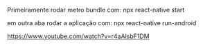 Primeiramente rodar metro bundle com:
npx react-native start 

em outra aba rodar a aplicação com:
npx react-native run-android

https://www.youtube.com/watch?v=r4aAlsbF1DM